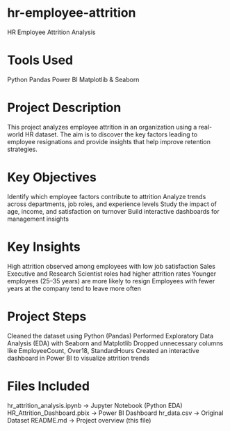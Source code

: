 # hr-employee-attrition
HR Employee Attrition Analysis
# Tools Used
Python
Pandas
Power BI
Matplotlib & Seaborn 
# Project Description
This project analyzes employee attrition in an organization using a real-world HR dataset. The aim is to discover the key factors leading to employee resignations and provide insights that help improve retention strategies.

# Key Objectives
Identify which employee factors contribute to attrition
Analyze trends across departments, job roles, and experience levels
Study the impact of age, income, and satisfaction on turnover
Build interactive dashboards for management insights
# Key Insights
High attrition observed among employees with low job satisfaction
Sales Executive and Research Scientist roles had higher attrition rates
Younger employees (25–35 years) are more likely to resign
Employees with fewer years at the company tend to leave more often
# Project Steps
Cleaned the dataset using Python (Pandas)
Performed Exploratory Data Analysis (EDA) with Seaborn and Matplotlib
Dropped unnecessary columns like EmployeeCount, Over18, StandardHours
Created an interactive dashboard in Power BI to visualize attrition trends
# Files Included
hr_attrition_analysis.ipynb → Jupyter Notebook (Python EDA)
HR_Attrition_Dashboard.pbix → Power BI Dashboard
hr_data.csv → Original Dataset
README.md → Project overview (this file)
